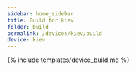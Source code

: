 ```yaml
---
sidebar: home_sidebar
title: Build for kiev
folder: build
permalink: /devices/kiev/build
device: kiev
---
```

{% include templates/device_build.md %}
